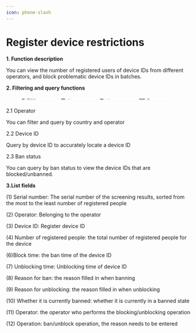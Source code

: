 ```yaml
---
icon: phone-slash
---
```


# Register device restrictions

**1. Function description**

You can view the number of registered users of device IDs from different operators, and block problematic device IDs in batches.

**2. Filtering and query functions**

<figure><img src="../../.gitbook/assets/image (184).png" alt=""><figcaption></figcaption></figure>

2.1 Operator

You can filter and query by country and operator

2.2 Device ID

Query by device ID to accurately locate a device ID

2.3 Ban status

You can query by ban status to view the device IDs that are blocked/unbanned.

**3.List fields**

(1) Serial number: The serial number of the screening results, sorted from the most to the least number of registered people

(2) Operator: Belonging to the operator

(3) Device ID: Register device ID

(4) Number of registered people: the total number of registered people for the device

(6)Block time: the ban time of the device ID

(7) Unblocking time: Unblocking time of device ID

(8) Reason for ban: the reason filled in when banning

(9) Reason for unblocking: the reason filled in when unblocking

(10) Whether it is currently banned: whether it is currently in a banned state

(11) Operator: the operator who performs the blocking/unblocking operation

(12) Operation: ban/unblock operation, the reason needs to be entered
